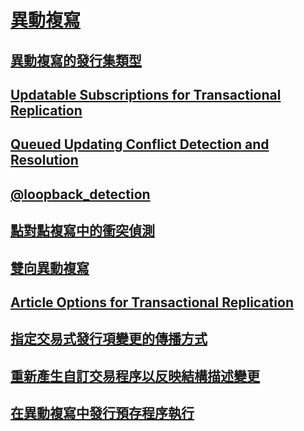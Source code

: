 # [異動複寫](transactional-replication.md)
## [異動複寫的發行集類型](publication-types-for-transactional-replication.md)
## [Updatable Subscriptions for Transactional Replication](updatable-subscriptions-for-transactional-replication.md)
## [Queued Updating Conflict Detection and Resolution](updatable-subscriptions-queued-updating-conflict-resolution.md)
## [@loopback_detection](peer-to-peer-transactional-replication.md)
## [點對點複寫中的衝突偵測](peer-to-peer-conflict-detection-in-peer-to-peer-replication.md)
## [雙向異動複寫](bidirectional-transactional-replication.md)
## [Article Options for Transactional Replication](article-options-for-transactional-replication.md)
## [指定交易式發行項變更的傳播方式](transactional-articles-specify-how-changes-are-propagated.md)
## [重新產生自訂交易程序以反映結構描述變更](transactional-articles-regenerate-to-reflect-schema-changes.md)
## [在異動複寫中發行預存程序執行](publishing-stored-procedure-execution-in-transactional-replication.md)

